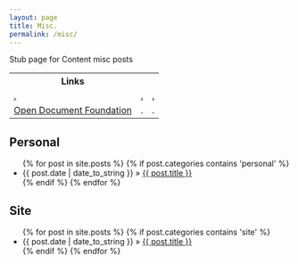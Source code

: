 ```yaml
---
layout: page
title: Misc.
permalink: /misc/
---
```


Stub page for Content misc posts

<table>
<tr colalign=center colspan=3><th>Links</th></tr>
<tr><td><a href=http://www.linux.com/ target=_blank>.</a></td><td><a href=http://www.linuxfoundation.org/ target=_blank>.</a></td><td><a href=http://www.debian.org/ target=_blank>.</a></td></tr>
<tr><td><a href=http://www.documentfoundation.org/ target=_blank>Open Document Foundation</a></td><td>.</td><td>.</td></tr>
</table>

<h2>Personal</h2>
<ul class="posts">
{% for post in site.posts %}
    {% if post.categories contains 'personal' %}
        <li><span>{{ post.date | date_to_string }}</span> &raquo; <a href="{{ BASE_PATH }}{{ post.url }}">{{ post.title }}</a></li>
    {% endif %}
{% endfor %}
</ul>
<h2>Site</h2>
<ul class="posts">
{% for post in site.posts %}
    {% if post.categories contains 'site' %}
        <li><span>{{ post.date | date_to_string }}</span> &raquo; <a href="{{ BASE_PATH }}{{ post.url }}">{{ post.title }}</a></li>
    {% endif %}
{% endfor %}
</ul>



